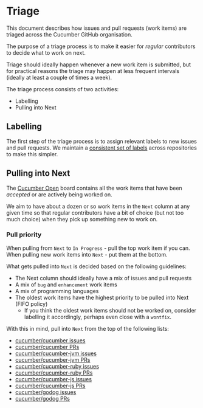 # Triage

This document describes how issues and pull requests (work items) are triaged across
the Cucumber GitHub organisation.

The purpose of a triage process is to make it easier for *regular* contributors
to decide what to work on next.

Triage should ideally happen whenever a new work item is submitted, but for practical
reasons the triage may happen at less frequent intervals (ideally at least a couple of
times a week).

The triage process consists of two activities:

* Labelling
* Pulling into Next

## Labelling

The first step of the triage process is to assign relevant labels to new issues and
pull requests. We maintain a [consistent set of labels](https://github.com/cucumber/cucumber/pull/1326)
across repositories to make this simpler.

## Pulling into Next

The [Cucumber Open](https://github.com/orgs/cucumber/projects/8) board contains all the
work items that have been *accepted* or are actively being worked on.

We aim to have about a dozen or so work items in the `Next` column at any given time
so that regular contributors have a bit of choice (but not too much choice) when they
pick up something new to work on.

### Pull priority

When pulling from `Next` to `In Progress` - pull the top work item if you can.
When pulling new work items into `Next` - put them at the bottom.

What gets pulled into `Next` is decided based on the following guidelines:

* The Next column should ideally have a mix of issues and pull requests
* A mix of `bug` and `enhancement` work items
* A mix of programming languages
* The oldest work items have the highest priority to be pulled into Next (FIFO policy)
  * If you think the oldest work items should not be worked on, consider labelling it accordingly,
    perhaps even close with a `wontfix`.

With this in mind, pull into `Next` from the top of the following lists:

* [cucumber/cucumber issues](https://github.com/cucumber/cucumber/issues?q=is%3Aopen+sort%3Acreated-asc)
* [cucumber/cucumber PRs](https://github.com/cucumber/cucumber/pulls?q=is%3Aopen+sort%3Acreated-asc+)
* [cucumber/cucumber-jvm issues](https://github.com/cucumber/cucumber-jvm/issues?q=is%3Aopen+sort%3Acreated-asc)
* [cucumber/cucumber-jvm PRs](https://github.com/cucumber/cucumber-jvm/pulls?q=is%3Aopen+sort%3Acreated-asc+)
* [cucumber/cucumber-ruby issues](https://github.com/cucumber/cucumber-ruby/issues?q=is%3Aopen+sort%3Acreated-asc)
* [cucumber/cucumber-ruby PRs](https://github.com/cucumber/cucumber-ruby/pulls?q=is%3Aopen+sort%3Acreated-asc+)
* [cucumber/cucumber-js issues](https://github.com/cucumber/cucumber-js/issues?q=is%3Aopen+sort%3Acreated-asc)
* [cucumber/cucumber-js PRs](https://github.com/cucumber/cucumber-js/pulls?q=is%3Aopen+sort%3Acreated-asc+)
* [cucumber/godog issues](https://github.com/cucumber/godog/issues?q=is%3Aopen+sort%3Acreated-asc)
* [cucumber/godog PRs](https://github.com/cucumber/godog/pulls?q=is%3Aopen+sort%3Acreated-asc+)
